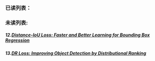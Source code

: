 ### 已读列表：

### 未读列表:
##### 12.[Distance-IoU Loss: Faster and Better Learning for Bounding Box Regression](https://arxiv.org/pdf/1911.08287.pdf)
##### 13.[DR Loss: Improving Object Detection by Distributional Ranking](https://arxiv.org/pdf/1907.10156.pdf)


